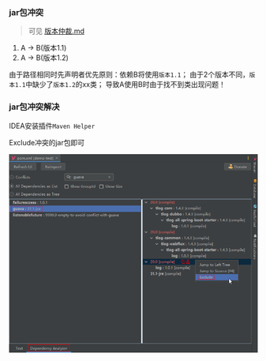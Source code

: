 ### jar包冲突

> 可见 [版本仲裁.md](18-版本仲裁.md)

1. A -> B(版本1.1)
2. A -> B(版本1.2)

由于路径相同时先声明者优先原则：依赖B将使用`版本1.1`；
由于2个版本不同，`版本1.1`中缺少了`版本1.2`的xx类；
导致A使用B时由于找不到类出现问题！

### jar包冲突解决

IDEA安装插件`Maven Helper`

Exclude冲突的jar包即可

![maven-helper-exclude.png](images/maven-helper-exclude.png)